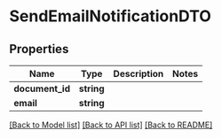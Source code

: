 # SendEmailNotificationDTO

## Properties
Name | Type | Description | Notes
------------ | ------------- | ------------- | -------------
**document_id** | **string** |  | 
**email** | **string** |  | 

[[Back to Model list]](../README.md#documentation-for-models) [[Back to API list]](../README.md#documentation-for-api-endpoints) [[Back to README]](../README.md)


